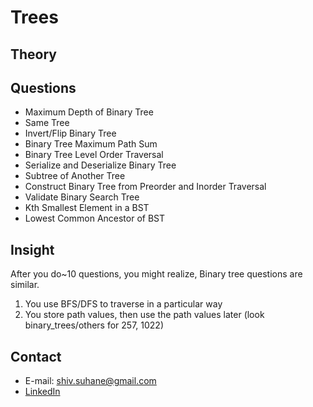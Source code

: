# Trees

## Theory

## Questions 
- Maximum Depth of Binary Tree
- Same Tree
- Invert/Flip Binary Tree
- Binary Tree Maximum Path Sum
- Binary Tree Level Order Traversal
- Serialize and Deserialize Binary Tree
- Subtree of Another Tree
- Construct Binary Tree from Preorder and Inorder Traversal
- Validate Binary Search Tree
- Kth Smallest Element in a BST
- Lowest Common Ancestor of BST

## Insight
After you do~10 questions, you might realize, Binary tree questions are similar.
1. You use BFS/DFS to traverse in a particular way 
2. You store path values, then use the path values later (look binary_trees/others for 257, 1022)
## Contact
- E-mail: shiv.suhane@gmail.com
- [LinkedIn](https://www.linkedin.com/in/shivansh-suhane/)

